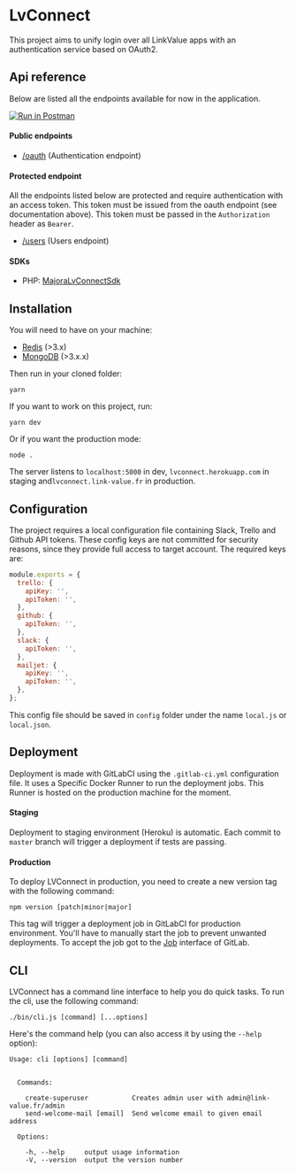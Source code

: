 # LvConnect

This project aims to unify login over all LinkValue apps with an authentication service based on OAuth2.

## Api reference

Below are listed all the endpoints available for now in the application.

[![Run in Postman](https://run.pstmn.io/button.svg)](https://app.getpostman.com/run-collection/3e4e5a81552f2a8d6e7e#?env%5BProd%5D=W3siZW5hYmxlZCI6dHJ1ZSwia2V5IjoiaG9zdCIsInZhbHVlIjoiaHR0cHM6Ly9sdmNvbm5lY3QubGluay12YWx1ZS5mciIsInR5cGUiOiJ0ZXh0In0seyJlbmFibGVkIjp0cnVlLCJrZXkiOiJ1c2VyX2lkIiwidmFsdWUiOiI1OTAyMTU5Y2NkY2Y0NTBhZTE5ZDQxMzQiLCJ0eXBlIjoidGV4dCJ9LHsiZW5hYmxlZCI6dHJ1ZSwia2V5IjoiYWNjZXNzX3Rva2VuIiwidmFsdWUiOiI3OWM1YTJiYy0zOGZlLTQwNGUtODAzYi0yNjViZTliNzkzZDYiLCJ0eXBlIjoidGV4dCJ9XQ==)

#### Public endpoints
- [/oauth](docs/endpoint-oauth.md) (Authentication endpoint)

#### Protected endpoint

All the endpoints listed below are protected and require authentication with an access token.
This token must be issued from the oauth endpoint (see documentation above).
This token must be passed in the `Authorization` header as `Bearer`.

- [/users](docs/endpoint-users.md) (Users endpoint)

#### SDKs

- PHP: [MajoraLvConnectSdk](https://gitlab.com/LinkValue/Lab/MajoraLvConnectSdk)

## Installation

You will need to have on your machine:
- [Redis](http://redis.io/) (>3.x)
- [MongoDB](https://www.mongodb.com/) (>3.x.x)

Then run in your cloned folder:
```shell
yarn
```

If you want to work on this project, run:
```shell
yarn dev
```

Or if you want the production mode:
```shell
node .
```

The server listens to `localhost:5000` in dev, `lvconnect.herokuapp.com` in staging and`lvconnect.link-value.fr` in production.

## Configuration

The project requires a local configuration file containing Slack, Trello and Github API tokens.
These config keys are not committed for security reasons, since they provide full access to target account.
The required keys are:

```js
module.exports = {
  trello: {
    apiKey: '',
    apiToken: '',
  },
  github: {
    apiToken: '',
  },
  slack: {
    apiToken: '',
  },
  mailjet: {
    apiKey: '',
    apiToken: '',
  },
};
```

This config file should be saved in `config` folder under the name `local.js` or `local.json`.

## Deployment

Deployment is made with GitLabCI using the `.gitlab-ci.yml` configuration file. It uses a Specific Docker Runner to run
the deployment jobs. This Runner is hosted on the production machine for the moment.

#### Staging

Deployment to staging environment (Heroku) is automatic. Each commit to `master` branch will trigger a deployment if tests are passing.

#### Production

To deploy LVConnect in production, you need to create a new version tag with the following command:

```shell
npm version [patch|minor|major]
```

This tag will trigger a deployment job in GitLabCI for production environment.
You'll have to manually start the job to prevent unwanted deployments.
To accept the job got to the [Job](https://gitlab.com/LinkValue/Lab/LvConnect/builds) interface of GitLab.

## CLI

LVConnect has a command line interface to help you do quick tasks. To run the cli, use the following command:

```shell
./bin/cli.js [command] [...options]
```

Here's the command help (you can also access it by using the `--help` option):

```
Usage: cli [options] [command]


  Commands:

    create-superuser           Creates admin user with admin@link-value.fr/admin
    send-welcome-mail [email]  Send welcome email to given email address

  Options:

    -h, --help     output usage information
    -V, --version  output the version number
```
